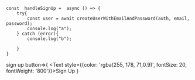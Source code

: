 <NavigationContainer>
  <Stack.Navigator>
    <Stack.Screen name='Login' component={Login}/>
    <Stack.Screen name="Nav" component={Nav} options={{headerShown: false}}/>
    <Stack.Screen name='Home' component={Home}/>
    <Stack.Screen name='Article' component={ArticleCard}/>
    <Stack.Screen name='Recipe' component={RecipeCard}/>
  </Stack.Navigator>
</NavigationContainer>




    const  handleSignUp =  async () => {
        try{
            const user = await createUserWithEmailAndPassword(auth, email, password);
            console.log("a");
        } catch (error){
            console.log("b");
           
        }
    }


 sign up button=>{
        <TouchableOpacity
    onPress={handleSignUp}
    style={styles.loginButton}
    >
        <Text style={{color: 'rgba(255, 178, 71,0.9)', fontSize: 20, fontWeight: '800'}}>Sign Up</Text>
    </TouchableOpacity>
 }